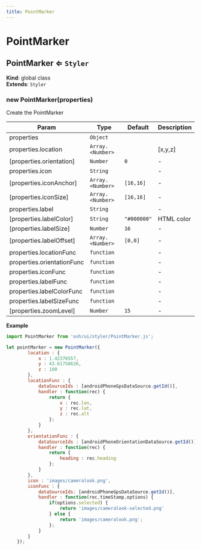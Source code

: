 ```yaml
---
title: PointMarker
---
```


# PointMarker

<a name="PointMarker"></a>

## PointMarker ⇐ <code>Styler</code>
**Kind**: global class  
**Extends**: <code>Styler</code>  
<a name="new_PointMarker_new"></a>

### new PointMarker(properties)
Create the PointMarker


| Param | Type | Default | Description |
| --- | --- | --- | --- |
| properties | <code>Object</code> |  |  |
| properties.location | <code>Array.&lt;Number&gt;</code> |  | [x,y,z] |
| [properties.orientation] | <code>Number</code> | <code>0</code> | - |
| properties.icon | <code>String</code> |  | - |
| [properties.iconAnchor] | <code>Array.&lt;Number&gt;</code> | <code>[16,16]</code> | - |
| [properties.iconSize] | <code>Array.&lt;Number&gt;</code> | <code>[16,16]</code> | - |
| properties.label | <code>String</code> |  | - |
| [properties.labelColor] | <code>String</code> | <code>&quot;#000000&quot;</code> | HTML color |
| [properties.labelSize] | <code>Number</code> | <code>16</code> | - |
| [properties.labelOffset] | <code>Array.&lt;Number&gt;</code> | <code>[0,0]</code> | - |
| properties.locationFunc | <code>function</code> |  | - |
| properties.orientationFunc | <code>function</code> |  | - |
| properties.iconFunc | <code>function</code> |  | - |
| properties.labelFunc | <code>function</code> |  | - |
| properties.labelColorFunc | <code>function</code> |  | - |
| properties.labelSizeFunc | <code>function</code> |  | - |
| [properties.zoomLevel] | <code>Number</code> | <code>15</code> | - |

**Example**  
```js
import PointMarker from 'osh/ui/styler/PointMarker.js';

let pointMarker = new PointMarker({
        location : {
            x : 1.42376557,
            y : 43.61758626,
            z : 100
        },
        locationFunc : {
            dataSourceIds : [androidPhoneGpsDataSource.getId()],
            handler : function(rec) {
                return {
                    x : rec.lon,
                    y : rec.lat,
                    z : rec.alt
                };
            }
        },
        orientationFunc : {
            dataSourceIds : [androidPhoneOrientationDataSource.getId()],
            handler : function(rec) {
                return {
                    heading : rec.heading
                };
            }
        },
        icon : 'images/cameralook.png',
        iconFunc : {
            dataSourceIds: [androidPhoneGpsDataSource.getId()],
            handler : function(rec,timeStamp,options) {
                if(options.selected) {
                    return 'images/cameralook-selected.png'
                } else {
                    return 'images/cameralook.png';
                };
            }
        }
    });
```

